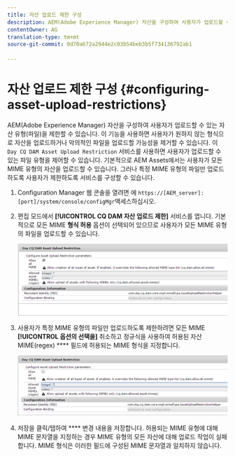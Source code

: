 ```yaml
---
title: 자산 업로드 제한 구성
description: AEM(Adobe Experience Manager) 자산을 구성하여 사용자가 업로드할 수 있는 자산 유형(파일)을 제한하는 방법을 알아봅니다.
contentOwner: AG
translation-type: tm+mt
source-git-commit: 0d70a672a2944e2c03b54beb3b5f734136792ab1

---
```



# 자산 업로드 제한 구성 {#configuring-asset-upload-restrictions}

AEM(Adobe Experience Manager) 자산을 구성하여 사용자가 업로드할 수 있는 자산 유형(파일)을 제한할 수 있습니다. 이 기능을 사용하면 사용자가 원하지 않는 형식으로 자산을 업로드하거나 악의적인 파일을 업로드할 가능성을 제거할 수 있습니다. 이 `Day CQ DAM Asset Upload Restriction` 서비스를 사용하면 사용자가 업로드할 수 있는 파일 유형을 제어할 수 있습니다. 기본적으로 AEM Assets에서는 사용자가 모든 MIME 유형의 자산을 업로드할 수 있습니다. 그러나 특정 MIME 유형의 파일만 업로드하도록 사용자가 제한하도록 서비스를 구성할 수 있습니다.

1. Configuration Manager 웹 콘솔을 열려면 에 `https://[AEM_server]:[port]/system/console/configMgr`액세스하십시오.
1. 편집 모드에서 **[!UICONTROL CQ DAM 자산 업로드 제한]** 서비스를 엽니다. 기본적으로 모든 MIME **형식 허용** 옵션이 선택되어 있으므로 사용자가 모든 MIME 유형의 파일을 업로드할 수 있습니다.

   ![chlimage_1-378](assets/chlimage_1-378.png)

1. 사용자가 특정 MIME 유형의 파일만 업로드하도록 제한하려면 모든 MIME **[!UICONTROL 옵션의 선택을]** 취소하고 정규식을 사용하여 허용된 자산 MIME(regex) **** 필드에 허용되는 MIME 형식을 지정합니다.

   ![chlimage_1-379](assets/chlimage_1-379.png)

1. 저장을 클릭/탭하여 **** 변경 내용을 저장합니다. 허용되는 MIME 유형에 대해 MIME 문자열을 지정하는 경우 MIME 유형의 모든 자산에 대해 업로드 작업이 실패합니다. MIME 형식은 이러한 필드에 구성된 MIME 문자열과 일치하지 않습니다.
